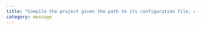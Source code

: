 ```yaml
---
title: "Compile the project given the path to its configuration file, or to a folder with a 'tsconfig.json'."
category: message
---
```

